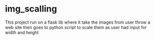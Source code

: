 # img_scalling
This project run on a flask lib where it take the images from user throw a web site then goes to python script to scale them as user had input for width and height 
